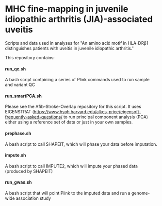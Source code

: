 # MHC fine-mapping in juvenile idiopathic arthritis (JIA)-associated uveitis

Scripts and data used in analyses for "An amino acid motif in HLA-DRβ1 distinguishes patients with uveitis in juvenile idiopathic arthritis."

This repository contains:

#### run_qc.sh

A bash script containing a series of Plink commands used to run sample and variant QC

#### run_smartPCA.sh

Please see the Afib-Stroke-Overlap repository for this script. It uses EIGENSTRAT (https://www.hsph.harvard.edu/alkes-price/eigensoft-frequently-asked-questions/ to run principal component analysis (PCA) either using a reference set of data or just in your own samples.

#### prephase.sh

A bash script to call SHAPEIT, which will phase your data before imputation.

#### impute.sh

A bash script to call IMPUTE2, which will impute your phased data (produced by SHAPEIT)

#### run_gwas.sh

A bash script that will point Plink to the imputed data and run a genome-wide association study
